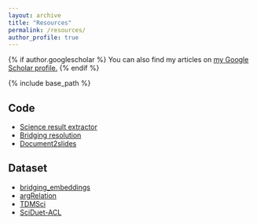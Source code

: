 ```yaml
---
layout: archive
title: "Resources"
permalink: /resources/
author_profile: true
---
```


{% if author.googlescholar %}
  You can also find my articles on <u><a href="{{author.googlescholar}}">my Google Scholar profile</a>.</u>
{% endif %}

{% include base_path %}

## Code

- [Science result extractor](https://github.com/IBM/science-result-extractor)
- [Bridging resolution](https://github.com/IBM/bridging-resolution)
- [Document2slides](https://github.com/IBM/document2slides)


## Dataset
- [bridging_embeddings](https://zenodo.org/record/1211616)
- [argRelation](https://zenodo.org/record/1219673)
- [TDMSci](https://github.com/IBM/science-result-extractor/tree/master/data/TDMSci)
- [SciDuet-ACL](https://github.com/IBM/document2slides/tree/main/SciDuet-ACL)
